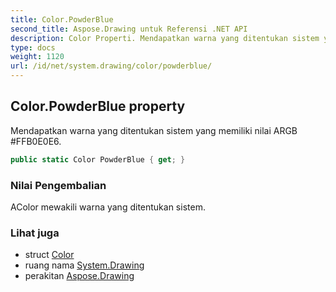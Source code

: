 ```yaml
---
title: Color.PowderBlue
second_title: Aspose.Drawing untuk Referensi .NET API
description: Color Properti. Mendapatkan warna yang ditentukan sistem yang memiliki nilai ARGB FFB0E0E6.
type: docs
weight: 1120
url: /id/net/system.drawing/color/powderblue/
---
```

## Color.PowderBlue property

Mendapatkan warna yang ditentukan sistem yang memiliki nilai ARGB #FFB0E0E6.

```csharp
public static Color PowderBlue { get; }
```

### Nilai Pengembalian

AColor mewakili warna yang ditentukan sistem.

### Lihat juga

* struct [Color](../)
* ruang nama [System.Drawing](../../color/)
* perakitan [Aspose.Drawing](../../../)


